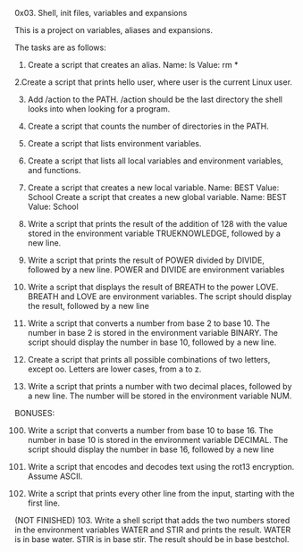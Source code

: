 0x03. Shell, init files, variables and expansions

This is a project on variables, aliases and expansions.

The tasks are as follows:

1. Create a script that creates an alias. Name: ls Value: rm *

2.Create a script that prints hello user, where user is the current Linux user.

3. Add /action to the PATH. /action should be the last directory the shell looks into when looking for a program.

4. Create a script that counts the number of directories in the PATH.

5. Create a script that lists environment variables.

6. Create a script that lists all local variables and environment variables, and functions.

7. Create a script that creates a new local variable. Name: BEST Value: School    Create a script that creates a new global variable. Name: BEST Value: School

8. Write a script that prints the result of the addition of 128 with the value stored in the environment variable TRUEKNOWLEDGE, followed by a new line.

9. Write a script that prints the result of POWER divided by DIVIDE, followed by a new line. POWER and DIVIDE are environment variables

10. Write a script that displays the result of BREATH to the power LOVE. BREATH and LOVE are environment variables. The script should display the result, followed by a new line

11. Write a script that converts a number from base 2 to base 10. The number in base 2 is stored in the environment variable BINARY. The script should display the number in base 10, followed by a new line.

12. Create a script that prints all possible combinations of two letters, except oo. Letters are lower cases, from a to z. 

13. Write a script that prints a number with two decimal places, followed by a new line. The number will be stored in the environment variable NUM.

BONUSES:

100. Write a script that converts a number from base 10 to base 16. The number in base 10 is stored in the environment variable DECIMAL. The script should display the number in base 16, followed by a new line

101. Write a script that encodes and decodes text using the rot13 encryption. Assume ASCII.

102. Write a script that prints every other line from the input, starting with the first line.

(NOT FINISHED)
103. Write a shell script that adds the two numbers stored in the environment variables WATER and STIR and prints the result. WATER is in base water. STIR is in base stir. The result should be in base bestchol.

